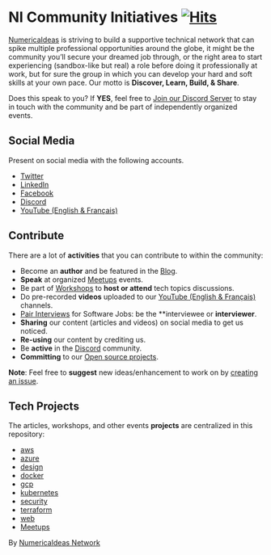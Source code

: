 # NI Community Initiatives [![Hits](https://hits.seeyoufarm.com/api/count/incr/badge.svg?url=https%3A%2F%2Fgithub.com%2Fnumerica-ideas%2Fcommunity&count_bg=%2379C83D&title_bg=%23555555&icon=&icon_color=%23E7E7E7&title=hits&edge_flat=false)](https://numericaideas.com)
[NumericaIdeas](https://numericaideas.com/about) is striving to build a supportive technical network that can spike multiple professional opportunities around the globe, it might be the community you’ll secure your dreamed job through, or the right area to start experiencing (sandbox-like but real) a role before doing it professionally at work, but for sure the group in which you can develop your hard and soft skills at your own pace. Our motto is **Discover, Learn, Build, & Share**.

Does this speak to you? If **YES**, feel free to [Join our Discord Server](https://discord.gg/UTP7Davtvg) to stay in touch with the community and be part of independently organized events.

## Social Media
Present on social media with the following accounts.
- [Twitter](https://twitter.com/numericaideas)
- [LinkedIn](https://www.linkedin.com/company/numericaideas)
- [Facebook](https://facebook.com/numericaideas)
- [Discord](https://discord.gg/UTP7Davtvg)
- [YouTube (English & Français)](https://www.youtube.com/@numericaideas/channels?sub_confirmation=1)

## Contribute
There are a lot of **activities** that you can contribute to within the community:
- Become an **author** and be featured in the [Blog](https://blog.numericaideas.com).
- **Speak** at organized [Meetups](https://github.com/numerica-ideas/meetups) events.
- Be part of [Workshops](https://discord.gg/UTP7Davtvg) to **host or attend** tech topics discussions.
- Do pre-recorded **videos** uploaded to our [YouTube (English & Français)](https://www.youtube.com/@numericaideas/channels?sub_confirmation=1) channels.
- [Pair Interviews](https://discord.gg/UTP7Davtvg) for Software Jobs: be the **interviewee or **interviewer**.
- **Sharing** our content (articles and videos) on social media to get us noticed.
- **Re-using** our content by crediting us.
- Be **active** in the [Discord](https://discord.gg/UTP7Davtvg) community.
- **Committing** to our [Open source projects](https://github.com/numerica-ideas).

**Note**: Feel free to **suggest** new ideas/enhancement to work on by [creating an issue](https://github.com/numerica-ideas/community/issues).

## Tech Projects
The articles, workshops, and other events **projects** are centralized in this repository:
- [aws](./aws)
- [azure](./azure)
- [design](./design)
- [docker](./docker)
- [gcp](./gcp)
- [kubernetes](./kubernetes)
- [security](./security)
- [terraform](./terraform)
- [web](./web)
- [Meetups](https://github.com/numerica-ideas/meetups)

By [NumericaIdeas Network](https://numericaideas.com)
